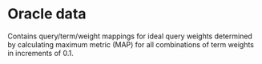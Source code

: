 # Oracle data

Contains query/term/weight mappings for ideal query weights 
determined by calculating maximum metric (MAP) for all combinations of 
term weights in increments of 0.1.
